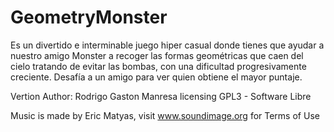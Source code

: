# GeometryMonster

Es un divertido e interminable juego hiper casual donde tienes que ayudar a nuestro amigo Monster a recoger las formas geométricas que caen del cielo tratando de evitar las bombas, con una dificultad progresivamente creciente.
Desafía a un amigo para ver quien obtiene el mayor puntaje.


Vertion Author: Rodrigo Gaston Manresa
licensing GPL3 - Software Libre

Music is made by Eric Matyas, visit www.soundimage.org for Terms of Use
